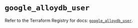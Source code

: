 # `google_alloydb_user`

Refer to the Terraform Registry for docs: [`google_alloydb_user`](https://registry.terraform.io/providers/hashicorp/google/6.47.0/docs/resources/alloydb_user).
